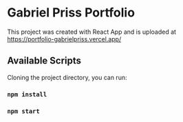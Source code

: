 # Gabriel Priss Portfolio

This project was created with React App and is uploaded at https://portfolio-gabrielpriss.vercel.app/

## Available Scripts

Cloning the project directory, you can run:

### `npm install`
### `npm start`

